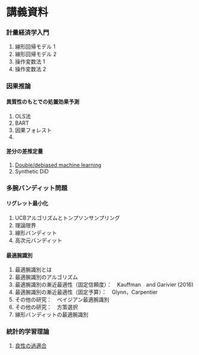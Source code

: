 # 講義資料


### 計量経済学入門
1. 線形回帰モデル 1
2. 線形回帰モデル 2
3. 操作変数法 1
4. 操作変数法 2

### 因果推論

#### 異質性のもとでの処置効果予測
1. OLS法
2. BART
3. 因果フォレスト
4. 


#### 差分の差推定量
1. [Double/debiased machine learning](https://speakerdeck.com/masakat0/dmlniyoruchai-fen-falsechai-tui-ding)
2. Synthetic DiD

### 多腕バンディット問題

#### リグレット最小化
1. UCBアルゴリズムとトンプソンサンプリング
2. 理論限界
3. 線形バンディット
4. 高次元バンディット

#### 最適腕識別
1. 最適腕識別とは
2. 最適腕識別のアルゴリズム
3. 最適腕識別の漸近最適性（固定信頼度）：　Kauffman　and Garivier (2016)
4. 最適腕識別の漸近最適性（固定予算）：　Glynn，Carpentier
5. その他の研究：　ベイジアン最適腕識別
6. その他の研究：　方策選択
7. 線形バンディットの最適腕識別

### 統計的学習理論
1. [良性の過適合](https://speakerdeck.com/masakat0/liang-xing-falseguo-shi-he)







